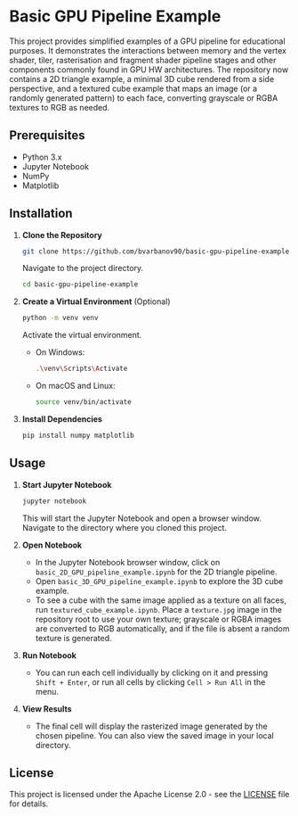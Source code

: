 # Basic GPU Pipeline Example

This project provides simplified examples of a GPU pipeline for educational purposes. It demonstrates the interactions between memory and the vertex shader, tiler, rasterisation and fragment shader pipeline stages and other components commonly found in GPU HW architectures. The repository now contains a 2D triangle example, a minimal 3D cube rendered from a side perspective, and a textured cube example that maps an image (or a randomly generated pattern) to each face, converting grayscale or RGBA textures to RGB as needed.

## Prerequisites

- Python 3.x
- Jupyter Notebook
- NumPy
- Matplotlib

## Installation

1. **Clone the Repository**
    ```bash
    git clone https://github.com/bvarbanov90/basic-gpu-pipeline-example.git
    ```
    Navigate to the project directory.
    ```bash
    cd basic-gpu-pipeline-example
    ```

2. **Create a Virtual Environment** (Optional)
    ```bash
    python -m venv venv
    ```

    Activate the virtual environment.
    - On Windows:
        ```bash
        .\venv\Scripts\Activate
        ```
    - On macOS and Linux:
        ```bash
        source venv/bin/activate
        ```

3. **Install Dependencies**
    ```bash
    pip install numpy matplotlib
    ```

## Usage

1. **Start Jupyter Notebook**
    ```bash
    jupyter notebook
    ```
    This will start the Jupyter Notebook and open a browser window. Navigate to the directory where you cloned this project.

2. **Open Notebook**
    - In the Jupyter Notebook browser window, click on `basic_2D_GPU_pipeline_example.ipynb` for the 2D triangle pipeline.
    - Open `basic_3D_GPU_pipeline_example.ipynb` to explore the 3D cube example.
    - To see a cube with the same image applied as a texture on all faces, run `textured_cube_example.ipynb`. Place a `texture.jpg` image in the repository root to use your own texture; grayscale or RGBA images are converted to RGB automatically, and if the file is absent a random texture is generated.

3. **Run Notebook**
    - You can run each cell individually by clicking on it and pressing `Shift + Enter`, or run all cells by clicking `Cell > Run All` in the menu.

4. **View Results**
    - The final cell will display the rasterized image generated by the chosen pipeline. You can also view the saved image in your local directory.

## License

This project is licensed under the Apache License 2.0 - see the [LICENSE](LICENSE) file for details.
